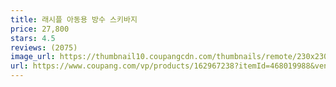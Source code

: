 ```yaml
---
title: 래시플 아동용 방수 스키바지
price: 27,800
stars: 4.5
reviews: (2075)
image_url: https://thumbnail10.coupangcdn.com/thumbnails/remote/230x230ex/image/retail/images/178246977662356-769c504b-f031-49b9-99e6-be749e6e90c1.jpg
url: https://www.coupang.com/vp/products/162967238?itemId=468019988&vendorItemId=4167164157
---
```

